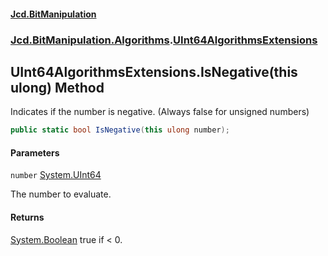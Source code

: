 #### [Jcd.BitManipulation](index 'index')
### [Jcd.BitManipulation.Algorithms](Jcd.BitManipulation.Algorithms 'Jcd.BitManipulation.Algorithms').[UInt64AlgorithmsExtensions](Jcd.BitManipulation.Algorithms.UInt64AlgorithmsExtensions 'Jcd.BitManipulation.Algorithms.UInt64AlgorithmsExtensions')

## UInt64AlgorithmsExtensions.IsNegative(this ulong) Method

Indicates if the number is negative. (Always false for unsigned numbers)

```csharp
public static bool IsNegative(this ulong number);
```
#### Parameters

<a name='Jcd.BitManipulation.Algorithms.UInt64AlgorithmsExtensions.IsNegative(thisulong).number'></a>

`number` [System.UInt64](https://docs.microsoft.com/en-us/dotnet/api/System.UInt64 'System.UInt64')

The number to evaluate.

#### Returns
[System.Boolean](https://docs.microsoft.com/en-us/dotnet/api/System.Boolean 'System.Boolean')
true if < 0.